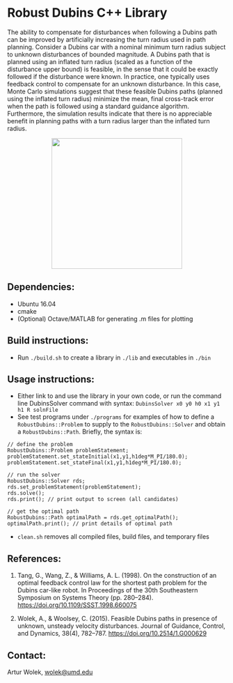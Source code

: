 # Robust Dubins C++ Library

The ability to compensate for disturbances when following a Dubins path can be improved by artificially increasing the turn radius used in path planning. Consider a Dubins car with a nominal minimum turn radius subject to unknown disturbances of bounded magnitude. A Dubins path that is planned using an inflated turn radius (scaled as a function of the disturbance upper bound) is feasible, in the sense that it could be exactly followed if the disturbance were known. In practice, one typically uses feedback control to compensate for an unknown disturbance. In this case, Monte Carlo simulations suggest  that these feasible Dubins paths (planned using the inflated turn radius) minimize the mean, final cross-track error when the path is followed using a standard guidance algorithm. Furthermore, the simulation results indicate that there is no appreciable benefit in planning paths with a turn radius larger than the inflated turn radius.


<p align="center"> 
<img src="http://arturwolek.com/img/RobustDubins.png" width="300">
</p>

## Dependencies:
- Ubuntu 16.04
- cmake
- (Optional) Octave/MATLAB
  for generating .m files for plotting

## Build instructions:
- Run `./build.sh` to create a library in `./lib` and executables in `./bin`

## Usage instructions:
- Either link to and use the library in your own code, or run the command line DubinsSolver command with syntax:
`DubinsSolver x0 y0 h0 x1 y1 h1 R solnFile`
- See test programs under `./programs` for examples of how to define a `RobustDubins::Problem` to supply to the `RobustDubins::Solver` and obtain a `RobustDubins::Path`. Briefly, the syntax is:
```
// define the problem
RobustDubins::Problem problemStatement;
problemStatement.set_stateInitial(x1,y1,h1deg*M_PI/180.0);	
problemStatement.set_stateFinal(x1,y1,h1deg*M_PI/180.0);	

// run the solver
RobustDubins::Solver rds; 
rds.set_problemStatement(problemStatement);
rds.solve();
rds.print(); // print output to screen (all candidates)

// get the optimal path 
RobustDubins::Path optimalPath = rds.get_optimalPath();
optimalPath.print(); // print details of optimal path
```
- `clean.sh` removes all compiled files, build files, and temporary files 

## References:

1. Tang, G., Wang, Z., & Williams, A. L. (1998). On the construction of an optimal feedback control law for the shortest path problem for the Dubins car-like robot. In Proceedings of the 30th Southeastern Symposium on Systems Theory (pp. 280–284). 
https://doi.org/10.1109/SSST.1998.660075

2. Wolek, A., & Woolsey, C. (2015). Feasible Dubins paths in presence of unknown, unsteady velocity disturbances. Journal of Guidance, Control, and Dynamics, 38(4), 782–787. 
https://doi.org/10.2514/1.G000629

## Contact:
Artur Wolek, wolek@umd.edu
